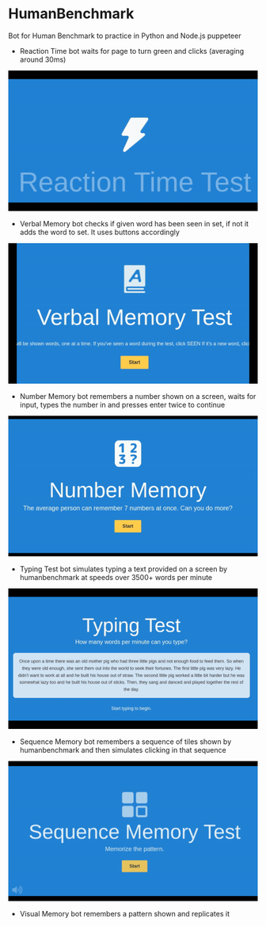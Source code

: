 # HumanBenchmark
Bot for Human Benchmark to practice in Python and Node.js puppeteer


* Reaction Time bot waits for page to turn green and clicks (averaging around 30ms)

![alt text](reactiontest.gif)

* Verbal Memory bot checks if given word has been seen in set, if not it adds the word to set. It uses buttons accordingly

![alt text](verbalmemorytest.gif)

* Number Memory bot remembers a number shown on a screen, waits for input, types the number in and presses enter twice to continue

![alt text](numbermemorytest.gif)

* Typing Test bot simulates typing a text provided on a screen by humanbenchmark at speeds over 3500+ words per minute

![alt text](typingtest.gif)

* Sequence Memory bot remembers a sequence of tiles shown by humanbenchmark and then simulates clicking in that sequence

![alt text](sequencetest.gif)


* Visual Memory bot remembers a pattern shown and replicates it